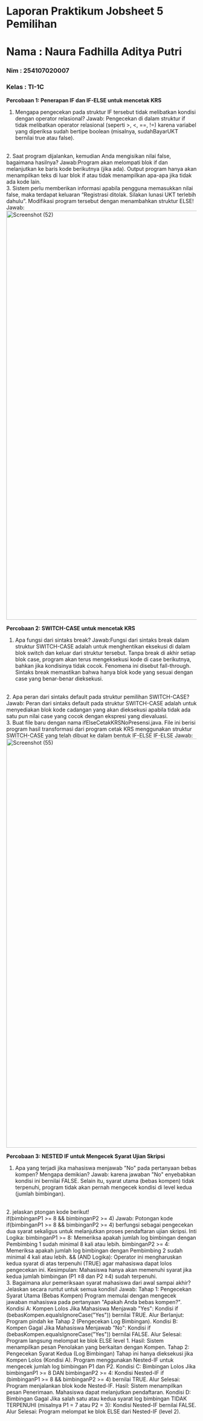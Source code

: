 # Laporan Praktikum Jobsheet 5 Pemilihan
<h1> Nama   : Naura Fadhilla Aditya Putri </h1>
<h3> Nim    : 254107020007 </h3>
<h3> Kelas  : TI-1C </h3>

**Percobaan 1: Penerapan IF dan IF-ELSE untuk mencetak KRS** <br>
1. Mengapa pengecekan pada struktur IF tersebut tidak melibatkan kondisi dengan operator relasional?
Jawab: Pengecekan di dalam struktur if tidak melibatkan operator relasional (seperti >, <, ==, !=) karena variabel yang diperiksa sudah bertipe boolean (misalnya, sudahBayarUKT bernilai true atau false).
<br> 
2. Saat program dijalankan, kemudian Anda mengisikan nilai false, bagaimana hasilnya?
Jawab:Program akan melompati blok if dan melanjutkan ke baris kode berikutnya (jika ada). Output program hanya akan menampilkan teks di luar blok if atau tidak menampilkan apa-apa jika tidak ada kode lain.
<br> 
3. Sistem perlu memberikan informasi apabila pengguna memasukkan nilai false, maka
terdapat keluaran “Registrasi ditolak. Silakan lunasi UKT terlebih dahulu”. Modifikasi
program tersebut dengan menambahkan struktur ELSE!
Jawab:
<img width="1920" height="1080" alt="Screenshot (52)" src="https://github.com/user-attachments/assets/c10bd539-a8e4-4759-b4dd-f7974cc327ec" />
<br>

**Percobaan 2: SWITCH-CASE untuk mencetak KRS** <br>
1. Apa fungsi dari sintaks break? 
Jawab:Fungsi dari sintaks break dalam struktur SWITCH-CASE adalah untuk menghentikan eksekusi di dalam blok switch dan keluar dari struktur tersebut.
Tanpa break di akhir setiap blok case, program akan terus mengeksekusi kode di case berikutnya, bahkan jika kondisinya tidak cocok. Fenomena ini disebut fall-through. Sintaks break memastikan bahwa hanya blok kode yang sesuai dengan case yang benar-benar dieksekusi.
<br> 
2. Apa peran dari sintaks default pada struktur pemilihan SWITCH-CASE?
Jawab: Peran dari sintaks default pada struktur SWITCH-CASE adalah untuk menyediakan blok kode cadangan yang akan dieksekusi apabila tidak ada satu pun nilai case yang cocok dengan ekspresi yang dievaluasi.
<br> 
3. Buat file baru dengan nama ifElseCetakKRSNoPresensi.java. File ini berisi program hasil
transformasi dari program cetak KRS menggunakan struktur SWITCH-CASE yang telah
dibuat ke dalam bentuk IF-ELSE IF-ELSE
Jawab: <img width="1920" height="1080" alt="Screenshot (55)" src="https://github.com/user-attachments/assets/5427f847-289f-40f0-b0a2-315d976827f7" />
<br>

**Percobaan 3: NESTED IF untuk Mengecek Syarat Ujian Skripsi** <br>
1. Apa yang terjadi jika mahasiswa menjawab "No" pada pertanyaan bebas kompen?
Mengapa demikian?
Jawab: karena jawaban "No" 
enyebabkan kondisi ini bernilai FALSE. Selain itu, syarat utama (bebas kompen) tidak terpenuhi, program tidak akan pernah mengecek kondisi di level kedua (jumlah bimbingan).
<br> 
2. jelaskan ptongan kode berikut! <br> if(bimbinganP1 >= 8 && bimbinganP2 >= 4) 
Jawab: Potongan kode if(bimbinganP1 >= 8 && bimbinganP2 >= 4) berfungsi sebagai pengecekan dua syarat sekaligus untuk melanjutkan proses pendaftaran ujian skripsi.
Inti Logika:
bimbinganP1 >= 8: Memeriksa apakah jumlah log bimbingan dengan Pembimbing 1 sudah minimal 8 kali atau lebih.
bimbinganP2 >= 4: Memeriksa apakah jumlah log bimbingan dengan Pembimbing 2 sudah minimal 4 kali atau lebih.
&& (AND Logika): Operator ini mengharuskan kedua syarat di atas terpenuhi (TRUE) agar mahasiswa dapat lolos pengecekan ini.
Kesimpulan: Mahasiswa hanya akan memenuhi syarat jika kedua jumlah bimbingan (P1 ≥8 dan P2 ≥4) sudah terpenuhi.
<br> 
3. Bagaimana alur pemeriksaan syarat mahasiswa dari awal sampai akhir? Jelaskan secara
runtut untuk semua kondisi!
Jawab: Tahap 1: Pengecekan Syarat Utama (Bebas Kompen)
Program memulai dengan mengecek jawaban mahasiswa pada pertanyaan "Apakah Anda bebas kompen?".
Kondisi A: Kompen Lolos
Jika Mahasiswa Menjawab "Yes":
Kondisi if (bebasKompen.equalsIgnoreCase("Yes")) bernilai TRUE.
Alur Berlanjut: Program pindah ke Tahap 2 (Pengecekan Log Bimbingan).
Kondisi B: Kompen Gagal
Jika Mahasiswa Menjawab "No":
Kondisi if (bebasKompen.equalsIgnoreCase("Yes")) bernilai FALSE.
Alur Selesai: Program langsung melompat ke blok ELSE level 1.
Hasil: Sistem menampilkan pesan Penolakan yang berkaitan dengan Kompen.
Tahap 2: Pengecekan Syarat Kedua (Log Bimbingan)
Tahap ini hanya dieksekusi jika Kompen Lolos (Kondisi A). Program menggunakan Nested-IF untuk mengecek jumlah log bimbingan P1 dan P2.
Kondisi C: Bimbingan Lolos
Jika bimbinganP1 >= 8 DAN bimbinganP2 >= 4:
Kondisi Nested-IF if (bimbinganP1 >= 8 && bimbinganP2 >= 4) bernilai TRUE.
Alur Selesai: Program menjalankan blok kode Nested-IF.
Hasil: Sistem menampilkan pesan Penerimaan. Mahasiswa dapat melanjutkan pendaftaran.
Kondisi D: Bimbingan Gagal
Jika salah satu atau kedua syarat log bimbingan TIDAK TERPENUHI (misalnya P1 = 7 atau P2 = 3):
Kondisi Nested-IF bernilai FALSE.
Alur Selesai: Program melompat ke blok ELSE dari Nested-IF (level 2).

